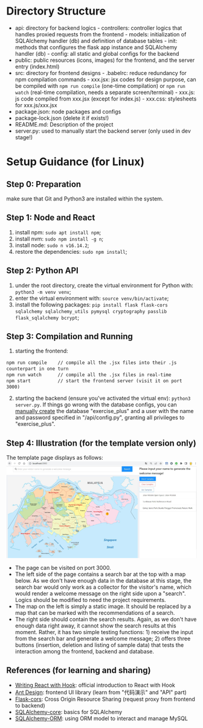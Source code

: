 # Directory Structure

- api: directory for backend logics
        - controllers: controller logics that handles proxied requests from the frontend
        - models: initialization of SQLAlchemy handler (db) and definition of database tables
        - init: methods that configures the flask app instance and SQLAlchemy handler (db)
        - config: all static and global configs for the backend
- public: public resources (icons, images) for the frontend, and the server entry (index.html)
- src: directory for frontend designs
        - .babelrc: reduce redundancy for npm compilation commands
        - xxx.jsx: jsx codes for design purpose, can be compiled with `npm run compile` (one-time compilation) or `npm run watch` (real-time compilation, needs a separate screen/terminal)
        - xxx.js: js code compiled from xxx.jsx (except for index.js)
        - xxx.css: stylesheets for xxx.js/xxx.jsx
- package.json: node packages and configs
- package-lock.json (delete it if exists!)
- README.md: Description of the project
- server.py: used to manually start the backend server (only used in dev stage!)



# Setup Guidance (for Linux)

## Step 0: Preparation

make sure that Git and Python3 are installed within the system.

## Step 1: Node and React

1. install npm: `sudo apt install npm`;
2. install nvm: `sudo npm install -g n`;
3. install node: `sudo n v16.14.2`;
4. restore the dependencies: `sudo npm install`;

## Step 2: Python API

1. under the root directory, create the virtual environment for Python with: `python3 -m venv venv`;
2. enter the virtual environment with: `source venv/bin/activate`;
3. install the following packages: `pip install flask flask-cors sqlalchemy sqlalchemy_utils pymysql cryptography passlib flask_sqlalchemy bcrypt`;

## Step 3: Compilation and Running

1. starting the frontend: 
```
npm run compile    // compile all the .jsx files into their .js counterpart in one turn
npm run watch      // compile all the .jsx files in real-time
npm start          // start the frontend server (visit it on port 3000)
```
2. starting the backend (ensure you've activated the virtual env): `python3 server.py`. If things go wrong with the database configs, you can [manually create](https://www.digitalocean.com/community/tutorials/how-to-create-a-new-user-and-grant-permissions-in-mysql) the database "exercise_plus" and a user with the name and password specified in "/api/config.py", granting all privileges to "exercise_plus".

## Step 4: Illustration (for the template version only)

The template page displays as follows:
![template snapshot](/template%20snapshot.JPG)
- The page can be visited on port 3000. 
- The left side of the page contains a search bar at the top with a map below. As we don't have enough data in the database at this stage, the search bar would only work as a collector for the visitor's name, which would render a welcome message on the right side upon a "search". Logics should be modified to need the project requirements.
- The map on the left is simply a static image. It should be replaced by a map that can be marked with the recommendations of a search.
- The right side should contain the search results. Again, as we don't have enough data right away, it cannot show the search results at this moment. Rather, it has two simple testing functions: 1) receive the input from the search bar and generate a welcome message; 2) offers three buttons (insertion, deletion and listing of sample data) that tests the interaction among the frontend, backend and database.

## References (for learning and sharing)

- [Writing React with Hook](https://zh-hans.reactjs.org/docs/hooks-overview.html): official introduction to React with Hook
- [Ant Design](https://ant.design/components/overview-cn/): frontend UI library (learn from "代码演示" and "API" part)
- [Flask-cors](https://flask-cors.readthedocs.io/en/latest/): Cross Origin Resource Sharing (request proxy from frontend to backend)
- [SQLAlchemy-core](https://docs.sqlalchemy.org/en/14/core/): basics for SQLAlchemy
- [SQLAlchemy-ORM](https://docs.sqlalchemy.org/en/14/orm/): using ORM model to interact and manage MySQL